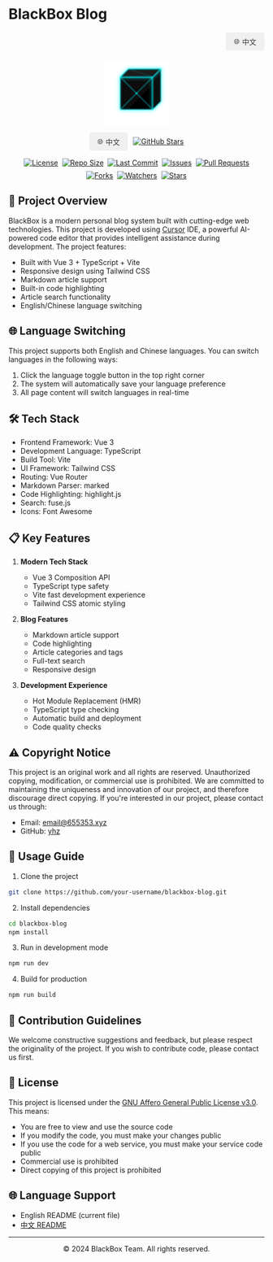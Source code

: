 # BlackBox Blog

<div align="right" style="margin-bottom: 20px;">
  <a href="README.md" style="padding: 8px 16px; border-radius: 4px; text-decoration: none; background-color: #f0f0f0; color: #333; display: inline-flex; align-items: center;">
    <span style="margin-right: 5px;">🌐</span> 中文
  </a>
</div>

<div align="center">
  <img src="public/logo.svg" alt="BlackBox Logo" width="128">
  
  <div style="margin: 10px 0; display: flex; justify-content: center; gap: 10px;">
    <a href="README.md" style="padding: 8px 16px; border-radius: 4px; text-decoration: none; background-color: #f0f0f0; color: #333; display: flex; align-items: center;">
      <span style="margin-right: 5px;">🌐</span> 中文
    </a>
    <a href="https://github.com/hamster-yhz/blackBox_v2.0.0" target="_blank" style="display: flex; align-items: center;">
      <img src="https://img.shields.io/github/stars/hamster-yhz/blackBox_v2.0.0?style=social" alt="GitHub Stars">
    </a>
  </div>

  <div style="display: flex; flex-wrap: wrap; justify-content: center; gap: 8px; margin: 15px 0;">
    <a href="https://github.com/hamster-yhz/blackBox_v2.0.0/blob/main/LICENSE">
      <img src="https://img.shields.io/badge/license-AGPL%20v3.0-blue.svg" alt="License">
    </a>
    <a href="https://github.com/hamster-yhz/blackBox_v2.0.0">
      <img src="https://img.shields.io/github/repo-size/hamster-yhz/blackBox_v2.0.0" alt="Repo Size">
    </a>
    <a href="https://github.com/hamster-yhz/blackBox_v2.0.0/commits/main">
      <img src="https://img.shields.io/github/last-commit/hamster-yhz/blackBox_v2.0.0" alt="Last Commit">
    </a>
    <a href="https://github.com/hamster-yhz/blackBox_v2.0.0/issues">
      <img src="https://img.shields.io/github/issues/hamster-yhz/blackBox_v2.0.0" alt="Issues">
    </a>
    <a href="https://github.com/hamster-yhz/blackBox_v2.0.0/pulls">
      <img src="https://img.shields.io/github/issues-pr/hamster-yhz/blackBox_v2.0.0" alt="Pull Requests">
    </a>
    <a href="https://github.com/hamster-yhz/blackBox_v2.0.0/network/members">
      <img src="https://img.shields.io/github/forks/hamster-yhz/blackBox_v2.0.0" alt="Forks">
    </a>
    <a href="https://github.com/hamster-yhz/blackBox_v2.0.0/watchers">
      <img src="https://img.shields.io/github/watchers/hamster-yhz/blackBox_v2.0.0" alt="Watchers">
    </a>
    <a href="https://github.com/hamster-yhz/blackBox_v2.0.0/stargazers">
      <img src="https://img.shields.io/github/stars/hamster-yhz/blackBox_v2.0.0" alt="Stars">
    </a>
  </div>
</div>

## 🚀 Project Overview

BlackBox is a modern personal blog system built with cutting-edge web technologies. This project is developed using [Cursor](https://cursor.sh/) IDE, a powerful AI-powered code editor that provides intelligent assistance during development. The project features:

- Built with Vue 3 + TypeScript + Vite
- Responsive design using Tailwind CSS
- Markdown article support
- Built-in code highlighting
- Article search functionality
- English/Chinese language switching

## 🌐 Language Switching

This project supports both English and Chinese languages. You can switch languages in the following ways:

1. Click the language toggle button in the top right corner
2. The system will automatically save your language preference
3. All page content will switch languages in real-time

## 🛠️ Tech Stack

- Frontend Framework: Vue 3
- Development Language: TypeScript
- Build Tool: Vite
- UI Framework: Tailwind CSS
- Routing: Vue Router
- Markdown Parser: marked
- Code Highlighting: highlight.js
- Search: fuse.js
- Icons: Font Awesome

## 📋 Key Features

1. **Modern Tech Stack**
   - Vue 3 Composition API
   - TypeScript type safety
   - Vite fast development experience
   - Tailwind CSS atomic styling

2. **Blog Features**
   - Markdown article support
   - Code highlighting
   - Article categories and tags
   - Full-text search
   - Responsive design

3. **Development Experience**
   - Hot Module Replacement (HMR)
   - TypeScript type checking
   - Automatic build and deployment
   - Code quality checks

## ⚠️ Copyright Notice

This project is an original work and all rights are reserved. Unauthorized copying, modification, or commercial use is prohibited. We are committed to maintaining the uniqueness and innovation of our project, and therefore discourage direct copying. If you're interested in our project, please contact us through:

- Email: email@655353.xyz
- GitHub: [yhz](https://github.com/hamster-yhz/)

## 📝 Usage Guide

1. Clone the project
```bash
git clone https://github.com/your-username/blackbox-blog.git
```

2. Install dependencies
```bash
cd blackbox-blog
npm install
```

3. Run in development mode
```bash
npm run dev
```

4. Build for production
```bash
npm run build
```

## 🤝 Contribution Guidelines

We welcome constructive suggestions and feedback, but please respect the originality of the project. If you wish to contribute code, please contact us first.

## 📄 License

This project is licensed under the [GNU Affero General Public License v3.0](LICENSE). This means:

- You are free to view and use the source code
- If you modify the code, you must make your changes public
- If you use the code for a web service, you must make your service code public
- Commercial use is prohibited
- Direct copying of this project is prohibited

## 🌐 Language Support

- English README (current file)
- [中文 README](README.md)

---

<div align="center">
  <p>© 2024 BlackBox Team. All rights reserved.</p>
</div> 